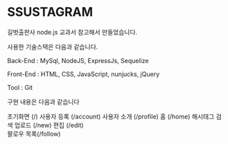 # SSUSTAGRAM
길벗출판사 node.js 교과서 참고해서 만들었습니다.

사용한 기술스택은 다음과 같습니다.

Back-End : MySql, NodeJS, ExpressJs, Sequelize

Front-End : HTML, CSS, JavaScript, nunjucks, jQuery

Tool : Git

구현 내용은 다음과 같습니다

초기화면 (/) 
사용자 등록 (/account) 
사용자 소개 (/profile) 
홈 (/home) 
해시태그 검색
업로드 (/new) 
편집 (/edit)  
팔로우 목록(/follow)
